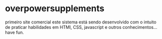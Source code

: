 # overpowersupplements
primeiro site comercial
este sistema está sendo desenvolvido com o intuito de praticar habilidades em HTMl, CSS, javascript e outros conhecimentos...
have fun.
